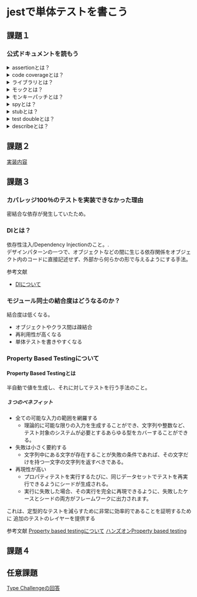 # jestで単体テストを書こう

## 課題１
### 公式ドキュメントを読もう

<details>
    <summary>assertionとは？</summary>
    テスト結果が期待値と同じであるのかの真偽判定を行い、意図と異なる値が検出された場合、テストを失敗させる
</details>

<details>
    <summary>code coverageとは？</summary>
    テスト対象となるロジック全体の中で、テストが行われた部分が占める割合
</details>

<details>
    <summary>ライブラリとは？</summary>
**JavaScriptのテストツールには種類がある**
- テストランナー
- テストフレームワーク
- アサーションライブラリ
- DOMテスティングライブラリ
- E2Eライブラリ
</details>

<details>
    <summary>モックとは？</summary>
テスト対象が依存コンポーネントを呼び出した時に取得できる値を用意し、さらに呼び出した時に与えた値を記録(スタブとモックの機能を保持)

テスト対象が既に実装された依存コンポーネントを呼び出した値や回数を検証するテスト

自作した`MockFn`
```javascript
function fn(impl = () => {}) {
  const mockFn = (...args) => {
    mockFn.mock.calls.push(args)
    return impl(...args)
  }
  mockFn.mock = {calls: []}
  return mockFn
}
```
</details>

<details>
    <summary>モンキーパッチとは？</summary>
    システムソフトウェアを補完するために、プログラムをその時その場の実行範囲内で拡張または修正するというテクニックである。モンキーパッチの影響はその時その場のプロセス（プログラムの実行インスタンス）だけに限定されて、プログラム本体には及ばない

**参考文献**
- [モンキーパンチングについて](https://bit.ly/3pibWQ4)
</details>

<details>
    <summary>spyとは？</summary>
テスト対象が依存コンポーネントを呼び出したときに取得できる値を用意し、さらに呼び出したときに与えた値を記録する。（スタブとモックの機能を持つ）

テスト対象が既に実装された依存コンポーネントを呼び出した値や回数を検証するテスト
</details>


<details>
    <summary>stubとは？</summary>
テスト対象が依存コンポーネントを呼び出した時に取得できる値を用意。

依存コンポーネントから取得できる値が変化した時、テスト対象の挙動がどう変化する確認するテスト。
</details>

<details>
    <summary>test doubleとは？</summary>
テストダブルとは、テスト実行時に、テスト対象が依存しているコンポーネントと置換

- スタブ
- モック
- スパイ　など
</details>

<details>
    <summary>describeとは？</summary>
describeは、いくつかの関連するテストをまとめたブロックを作成  
複数のテストをdescribeにまとめることで、テスト結果がグループごとに出力  
テストの数が増えてくると、describeでテストをグループに分ける事で管理が容易
</details>

## 課題２
[実装内容](https://github.com/jp-knj/praha/tree/task/issue%2327/test/01_jest%E3%81%A7%E5%8D%98%E4%BD%93%E3%83%86%E3%82%B9%E3%83%88%E3%82%92%E6%9B%B8%E3%81%93%E3%81%86/implementation)

## 課題３
### カバレッジ100％のテストを実装できなかった理由
密結合な依存が発生していたため。

### DIとは？
依存性注入/Dependency Injectionのこと。.  
デザインパターンの一つで、オブジェクトなどの間に生じる依存関係をオブジェクト内のコードに直接記述せず、外部から何らかの形で与えるようにする手法。

参考文献
- [DIについて](https://e-words.jp/w/%E4%BE%9D%E5%AD%98%E6%80%A7%E6%B3%A8%E5%85%A5.html#:~:text=%E4%BE%9D%E5%AD%98%E6%80%A7%E6%B3%A8%E5%85%A5%20%E3%80%90DI%E3%80%91%20Dependency,%E4%B8%8E%E3%81%88%E3%82%8B%E3%82%88%E3%81%86%E3%81%AB%E3%81%99%E3%82%8B%E6%89%8B%E6%B3%95%E3%80%82)
### モジュール同士の結合度はどうなるのか？
結合度は低くなる。
- オブジェクトやクラス間は疎結合
- 再利用性が高くなる
- 単体テストを書きやすくなる

### Property Based Testingについて
#### Property Based Testingとは
半自動で値を生成し、それに対してテストを行う手法のこと。  
##### ３つのベネフィット
- 全ての可能な入力の範囲を網羅する
  - 理論的に可能な限りの入力を生成することができ、文字列や整数など、テスト対象のシステムが必要とするあらゆる型をカバーすることができる。
- 失敗は小さく要約する 
  - 文字列中にある文字が存在することが失敗の条件であれば、その文字だけを持つ一文字の文字列を返すべきである。
- 再現性が高い
  - プロパティテストを実行するたびに、同じデータセットでテストを再実行できるようにシードが生成される。
  - 実行に失敗した場合、その実行を完全に再現できるように、失敗したケースとシードの両方がフレームワークに出力されます。

これは、定型的なテストを減らすために非常に効率的であることを証明するために
追加のテストのレイヤーを提供する

参考文献
[Property based testingについて](https://medium.com/criteo-engineering/introduction-to-property-based-testing-f5236229d237)
[ハンズオンProperty based testing](https://github.com/dubzzz/fast-check/blob/main/documentation/HandsOnPropertyBased.md)

## 課題４

## 任意課題
[Type Challengeの回答](https://zenn.dev/ignorant_kenji/scraps/52f2fc03f42e6b)